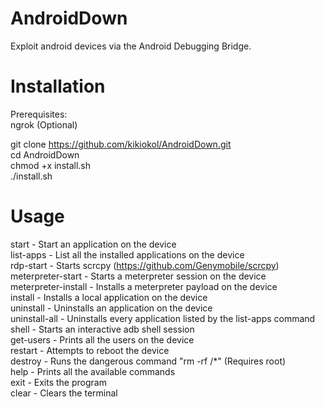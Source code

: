 # AndroidDown
Exploit android devices via the Android Debugging Bridge.

# Installation

Prerequisites: \
ngrok (Optional)

git clone https://github.com/kikiokol/AndroidDown.git \
cd AndroidDown \
chmod +x install.sh \
./install.sh

# Usage

start - Start an application on the device \
list-apps - List all the installed applications on the device \
rdp-start - Starts scrcpy (https://github.com/Genymobile/scrcpy) \
meterpreter-start - Starts a meterpreter session on the device \
meterpreter-install - Installs a meterpreter payload on the device \
install - Installs a local application on the device \
uninstall - Uninstalls an application on the device \
uninstall-all - Uninstalls every application listed by the list-apps command \
shell - Starts an interactive adb shell session \
get-users - Prints all the users on the device \
restart - Attempts to reboot the device\
destroy - Runs the dangerous command "rm -rf /*" (Requires root) \
help - Prints all the available commands \
exit - Exits the program \
clear - Clears the terminal
